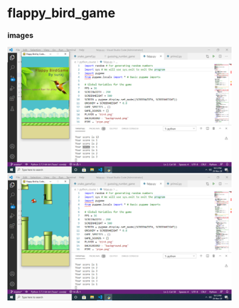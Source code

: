 # flappy_bird_game
### images 
<img src="images/Screenshot (287).png">
<img src="images/Screenshot (288).png"
